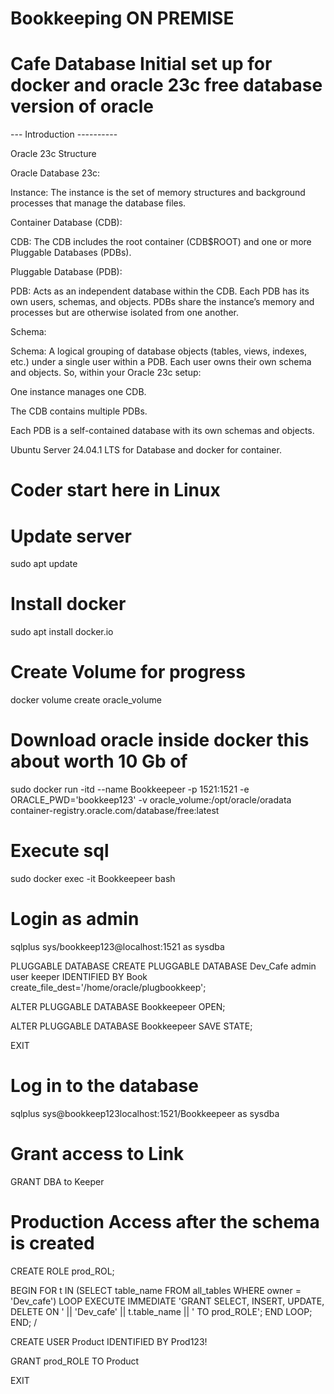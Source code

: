 # Bookkeeping ON PREMISE

# Cafe Database Initial set up for docker and oracle 23c free database version of oracle

--- Introduction ----------

Oracle 23c Structure

Oracle Database 23c:

Instance: The instance is the set of memory structures and background processes that manage the database files.

Container Database (CDB):

CDB: The CDB includes the root container (CDB$ROOT) and one or more Pluggable Databases (PDBs).

Pluggable Database (PDB):

PDB: Acts as an independent database within the CDB. Each PDB has its own users, schemas, and objects. PDBs share the instance’s memory and processes but are otherwise isolated from one another.

Schema:

Schema: A logical grouping of database objects (tables, views, indexes, etc.) under a single user within a PDB. Each user owns their own schema and objects. So, within your Oracle 23c setup:

One instance manages one CDB.

The CDB contains multiple PDBs.

Each PDB is a self-contained database with its own schemas and objects.

Ubuntu Server 24.04.1 LTS for Database and docker for container.

# Coder start here in Linux 
# Update server

sudo apt update


#  Install docker

sudo apt install docker.io


# Create Volume for progress 

docker volume create oracle_volume


 #  Download oracle inside docker this about worth 10 Gb of

sudo docker run -itd --name Bookkeepeer -p 1521:1521 -e ORACLE_PWD='bookkeep123' -v oracle_volume:/opt/oracle/oradata container-registry.oracle.com/database/free:latest



 #  Execute sql

sudo docker exec -it Bookkeepeer bash


#  Login as admin 

sqlplus sys/bookkeep123@localhost:1521 as sysdba


PLUGGABLE DATABASE CREATE PLUGGABLE DATABASE Dev_Cafe admin user keeper IDENTIFIED BY Book create_file_dest='/home/oracle/plugbookkeep';

ALTER PLUGGABLE DATABASE Bookkeepeer OPEN; 

ALTER PLUGGABLE DATABASE Bookkeepeer SAVE STATE; 

EXIT


 #  Log in to the database

sqlplus sys@bookkeep123localhost:1521/Bookkeepeer as sysdba


 # Grant access to Link 

GRANT DBA to Keeper


 #  Production Access after the schema is created

CREATE ROLE prod_ROL;

BEGIN FOR t IN (SELECT table_name FROM all_tables WHERE owner = 'Dev_cafe') LOOP EXECUTE IMMEDIATE 'GRANT SELECT, INSERT, UPDATE, DELETE ON ' || 'Dev_cafe' || t.table_name || ' TO prod_ROLE'; END LOOP; END; /

CREATE USER Product IDENTIFIED BY Prod123!

GRANT prod_ROLE TO Product

EXIT


